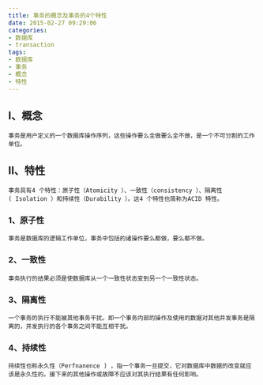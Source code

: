 ```yaml
---
title: 事务的概念及事务的4个特性
date: 2015-02-27 09:29:06
categories:
- 数据库
- transaction
tags:
- 数据库
- 事务
- 概念
- 特性
---
```

## I、概念
```
事务是用户定义的一个数据库操作序列，这些操作要么全做要么全不做，是一个不可分割的工作单位。
```
## II、特性
```
事务具有4 个特性：原子性（Atomicity ）、一致性（consistency ）、隔离性( Isolation ）和持续性（Durability ）。这4 个特性也简称为ACID 特性。
```
### 1、原子性
```
事务是数据库的逻辑工作单位，事务中包括的诸操作要么都做，要么都不做。
```
### 2、一致性
```
事务执行的结果必须是使数据库从一个一致性状态变到另一个一致性状态。
```
### 3、隔离性
```
一个事务的执行不能被其他事务干扰。即一个事务内部的操作及使用的数据对其他并发事务是隔离的，并发执行的各个事务之间不能互相干扰。
```
### 4、持续性
```
持续性也称永久性（Perfnanence ) ，指一个事务一旦提交，它对数据库中数据的改变就应该是永久性的。接下来的其他操作或故障不应该对其执行结果有任何影响。
```
